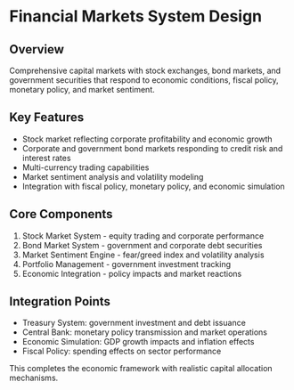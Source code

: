 # Financial Markets System Design

## Overview
Comprehensive capital markets with stock exchanges, bond markets, and government securities that respond to economic conditions, fiscal policy, monetary policy, and market sentiment.

## Key Features
- Stock market reflecting corporate profitability and economic growth
- Corporate and government bond markets responding to credit risk and interest rates
- Multi-currency trading capabilities
- Market sentiment analysis and volatility modeling
- Integration with fiscal policy, monetary policy, and economic simulation

## Core Components
1. Stock Market System - equity trading and corporate performance
2. Bond Market System - government and corporate debt securities
3. Market Sentiment Engine - fear/greed index and volatility analysis
4. Portfolio Management - government investment tracking
5. Economic Integration - policy impacts and market reactions

## Integration Points
- Treasury System: government investment and debt issuance
- Central Bank: monetary policy transmission and market operations
- Economic Simulation: GDP growth impacts and inflation effects
- Fiscal Policy: spending effects on sector performance

This completes the economic framework with realistic capital allocation mechanisms.
